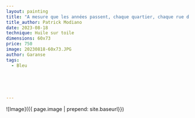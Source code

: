 ```yaml
---
layout: painting
title: "A mesure que les années passent, chaque quartier, chaque rue d'une ville, évoque un souvenir, une rencontre, un chagrin, un moment de bonheur." 
title_author: Patrick Modiano     
date: 2023-08-18
technique: Huile sur toile
dimensions: 60x73 
price: 750
image: 20230818-60x73.JPG
author: Garanse
tags:
  - Bleu
  
  
  
  
  
---
```

![Image]({{ page.image | prepend: site.baseurl}})




